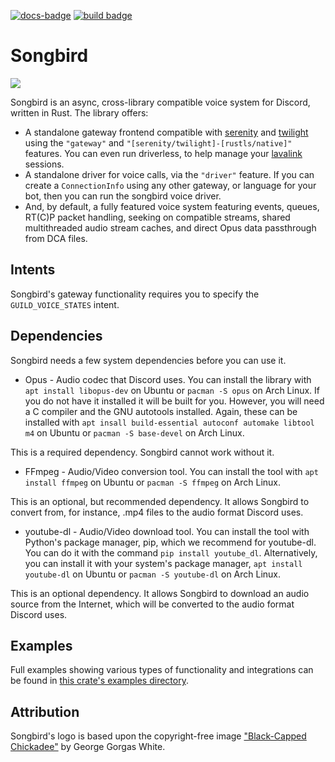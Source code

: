 [![docs-badge][]][docs] [![build badge]][build]

# Songbird

![](songbird.png)

Songbird is an async, cross-library compatible voice system for Discord, written in Rust.
The library offers:
 * A standalone gateway frontend compatible with [serenity] and [twilight] using the
 `"gateway"` and `"[serenity/twilight]-[rustls/native]"` features. You can even run
 driverless, to help manage your [lavalink] sessions.
 * A standalone driver for voice calls, via the `"driver"` feature. If you can create
 a `ConnectionInfo` using any other gateway, or language for your bot, then you
 can run the songbird voice driver.
 * And, by default, a fully featured voice system featuring events, queues, RT(C)P packet
 handling, seeking on compatible streams, shared multithreaded audio stream caches,
 and direct Opus data passthrough from DCA files.

## Intents
Songbird's gateway functionality requires you to specify the `GUILD_VOICE_STATES` intent.

## Dependencies

Songbird needs a few system dependencies before you can use it.

- Opus - Audio codec that Discord uses.
You can install the library with `apt install libopus-dev` on Ubuntu or `pacman -S opus` on Arch Linux.
If you do not have it installed it will be built for you. However, you will need a C compiler and the GNU autotools installed.
Again, these can be installed with `apt insall build-essential autoconf automake libtool m4` on Ubuntu or `pacman -S base-devel` on Arch Linux.

This is a required dependency. Songbird cannot work without it.

- FFmpeg - Audio/Video conversion tool.
You can install the tool with `apt install ffmpeg` on Ubuntu or `pacman -S ffmpeg` on Arch Linux.

This is an optional, but recommended dependency. It allows Songbird to convert from, for instance, .mp4 files to the audio format Discord uses.

- youtube-dl - Audio/Video download tool.
You can install the tool with Python's package manager, pip, which we recommend for youtube-dl. You can do it with the command `pip install youtube_dl`.
Alternatively, you can install it with your system's package manager, `apt install youtube-dl` on Ubuntu or `pacman -S youtube-dl` on Arch Linux.

This is an optional dependency. It allows Songbird to download an audio source from the Internet, which will be converted to the audio format Discord uses.

## Examples
Full examples showing various types of functionality and integrations can be found in [this crate's examples directory].

## Attribution

Songbird's logo is based upon the copyright-free image ["Black-Capped Chickadee"] by George Gorgas White.

[serenity]: https://github.com/serenity-rs/serenity
[twilight]: https://github.com/twilight-rs/twilight
["Black-Capped Chickadee"]: https://www.oldbookillustrations.com/illustrations/black-capped-chickadee/
[lavalink]: https://github.com/Frederikam/Lavalink
[this crate's examples directory]: https://github.com/serenity-rs/songbird/tree/current/examples

[build badge]: https://img.shields.io/github/workflow/status/serenity-rs/songbird/CI?style=flat-square
[build]: https://github.com/serenity-rs/songbird/actions

[docs-badge]: https://img.shields.io/badge/docs-online-4d76ae.svg?style=flat-square
[docs]: https://serenity-rs.github.io/songbird/current
